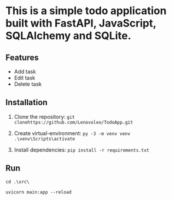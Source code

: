 # This is a simple todo application built with FastAPI, JavaScript, SQLAlchemy and SQLite.

## Features

- Add task
- Edit task
- Delete task

## Installation

1. Clone the repository:
   `git clonehttps://github.com/Lenovoleo/TodoApp.git`

2. Create virtual-environment:
   `py -3 -m venv venv`
   `.\venv\Scripts\activate`

3. Install dependencies:
   `pip install -r requirements.txt`

## Run

`cd .\src\`

`uvicorn main:app --reload`

